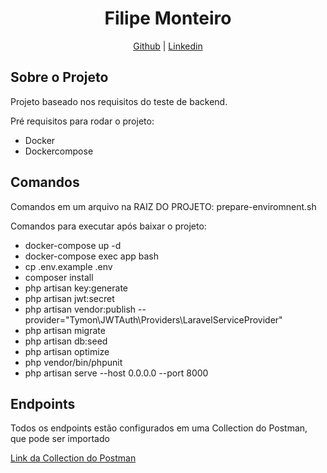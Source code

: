<h1 align="center">Filipe Monteiro</h1>

<p align="center">
<a href="https://github.com/filipebsmonteiro">Github</a> |
<a href="https://www.linkedin.com/in/filipebsmonteiro/">Linkedin</a>
</p>

## Sobre o Projeto

Projeto baseado nos requisitos do teste de backend.

Pré requisitos para rodar o projeto:
- Docker
- Dockercompose

## Comandos
Comandos em um arquivo na RAIZ DO PROJETO: prepare-enviromnent.sh

Comandos para executar após baixar o projeto:

- docker-compose up -d
- docker-compose exec app bash
- cp .env.example .env
- composer install
- php artisan key:generate
- php artisan jwt:secret
- php artisan vendor:publish --provider="Tymon\JWTAuth\Providers\LaravelServiceProvider"
- php artisan migrate
- php artisan db:seed
- php artisan optimize
- php vendor/bin/phpunit
- php artisan serve --host 0.0.0.0 --port 8000

## Endpoints
Todos os endpoints estão configurados em uma Collection do Postman, que pode ser importado

[Link da Collection do Postman](https://www.getpostman.com/collections/980e04208512c7098af1)
